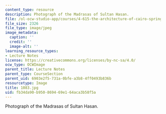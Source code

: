 ```yaml
---
content_type: resource
description: Photograph of the Madrasas of Sultan Hasan.
file: /ol-ocw-studio-app/courses/4-615-the-architecture-of-cairo-spring-2002/fb34da90b950869469e164aca3b58f5a_1083.jpg
file_size: 2326
file_type: image/jpeg
image_metadata:
  caption: ''
  credit: ''
  image-alt: ''
learning_resource_types:
- Lecture Notes
license: https://creativecommons.org/licenses/by-nc-sa/4.0/
ocw_type: OCWImage
parent_title: Lecture Notes
parent_type: CourseSection
parent_uid: 6903e2f5-731a-0bfe-a3b8-4ff0493b836b
resourcetype: Image
title: 1083.jpg
uid: fb34da90-b950-8694-69e1-64aca3b58f5a
---
```

Photograph of the Madrasas of Sultan Hasan.